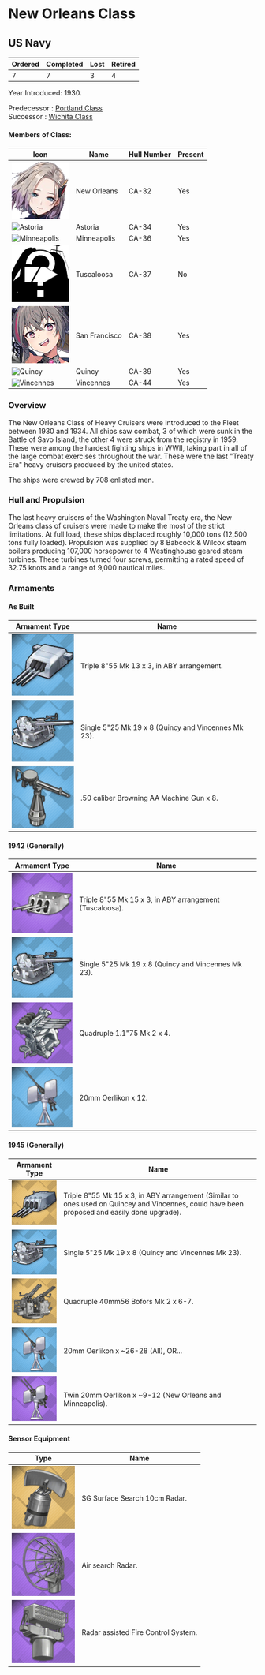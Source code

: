 # New Orleans Class
## US Navy

Ordered | Completed | Lost | Retired
 ------ | ------ | ------ | ------ 
7 | 7 | 3 | 4 <br/>
 
Year Introduced: 1930. <br/>
 
Predecessor : [Portland Class](/History/PortlandClass.md) <br/>
Successor : [Wichita Class](/History/WichitaClass.md) <br/>

#### Members of Class: <br/>
Icon | Name | Hull Number | Present
| ------ | ------ | ------ |  ------ |
![NewOrleans](/Icons/Ship/EagleUnion/NewOrleans.png) | New Orleans | CA-32 | Yes <br/>
![Astoria](/Icons/Ship/EagleUnion/Astoria.png) | Astoria | CA-34 | Yes <br/>
![Minneapolis](/Icons/Ship/EagleUnion/Minneapolis.png) | Minneapolis | CA-36 | Yes <br/>
![UnknownCA](/Icons/Ship/UnknownCA.png) | Tuscaloosa | CA-37 | No <br/>
![SanFrancisco](/Icons/Ship/EagleUnion/San_Francisco.png) | San Francisco | CA-38 | Yes <br/>
![Quincy](/Icons/Ship/EagleUnion/Quincy.png) | Quincy | CA-39 | Yes <br/>
![Vincennes](/Icons/Ship/EagleUnion/Vincennes.png) | Vincennes | CA-44 | Yes <br/>

### Overview

The New Orleans Class of Heavy Cruisers were introduced to the Fleet between 1930 and 1934. All ships saw combat, 3 of which were sunk in the Battle of Savo Island, the other 4 were struck from the registry in 1959. These were among the hardest fighting ships in WWII, taking part in all of the large combat exercises throughout the war. These were the last "Treaty Era" heavy cruisers produced by the united states.  <br/>

The ships were crewed by 708 enlisted men. <br/>

### Hull and Propulsion

The last heavy cruisers of the Washington Naval Treaty era, the New Orleans class of cruisers were made to make the most of the strict limitations. At full load, these ships displaced roughly 10,000 tons (12,500 tons fully loaded). Propulsion was supplied by 8 Babcock & Wilcox steam boilers producing 107,000 horsepower to 4 Westinghouse geared steam turbines. These turbines turned four screws, permitting a rated speed of 32.75 knots and a range of 9,000 nautical miles. 

### Armaments

#### As Built

Armament Type | Name |
 ------ | ------ |
![8inMk13](/Icons/Equipment/Guns/CA/Triple8inMk13.png) | Triple 8"55 Mk 13 x 3, in ABY arrangement.
![Single5in38Mk21](/Icons/Equipment/Guns/DD/5in38Mk21.png) | Single 5"25 Mk 19 x 8 (Quincy and Vincennes Mk 23).
![0.5inAAMG](/Icons/Equipment/AA/0.5inAAMG.png) | .50 caliber Browning AA Machine Gun x 8. <br/>

#### 1942 (Generally)

Armament Type | Name |
 ------ | ------ |
![8inMk15](/Icons/Equipment/Guns/CA/Triple8inMk15.png) | Triple 8"55 Mk 15 x 3, in ABY arrangement (Tuscaloosa).
![Single5in38Mk21](/Icons/Equipment/Guns/DD/5in38Mk21.png) | Single 5"25 Mk 19 x 8 (Quincy and Vincennes Mk 23).
![Quad28mm](/Icons/Equipment/AA/Quad1in.png) | Quadruple 1.1"75 Mk 2 x 4.
![20mmOerlikon](/Icons/Equipment/AA/20mmOerlikon.png) | 20mm Oerlikon x 12. <br/>

#### 1945 (Generally)

Armament Type | Name |
 ------ | ------ |
![8inMk15B](/Icons/Equipment/Guns/CA/Triple8inMk15B.png)| Triple 8"55 Mk 15 x 3, in ABY arrangement (Similar to ones used on Quincey and Vincennes, could have been proposed and easily done upgrade).
![Single5in38Mk21](/Icons/Equipment/Guns/DD/5in38Mk21.png) | Single 5"25 Mk 19 x 8 (Quincy and Vincennes Mk 23).
![Quad40mmBofors](/Icons/Equipment/AA/Quad40mmUSN.png) | Quadruple 40mm56 Bofors Mk 2 x 6-7.
![20mmOerlikon](/Icons/Equipment/AA/20mmOerlikon.png) | 20mm Oerlikon x ~26-28 (All), OR...
![20mmOerlikonT](/Icons/Equipment/AA/20mmOerlikonT.png) | Twin 20mm Oerlikon x ~9-12 (New Orleans and Minneapolis).<br/>

#### Sensor Equipment

Type | Name |
 ------ | ------ |
![SGRadar](/Icons/Equipment/Auxiliary/SGRadar.png) | SG Surface Search 10cm Radar.
![SGRadar](/Icons/Equipment/Auxiliary/AirRadar.png) | Air search Radar.
![FireControlRadar](/Icons/Equipment/Auxiliary/FireControlRadar.png) | Radar assisted Fire Control System. <br/>